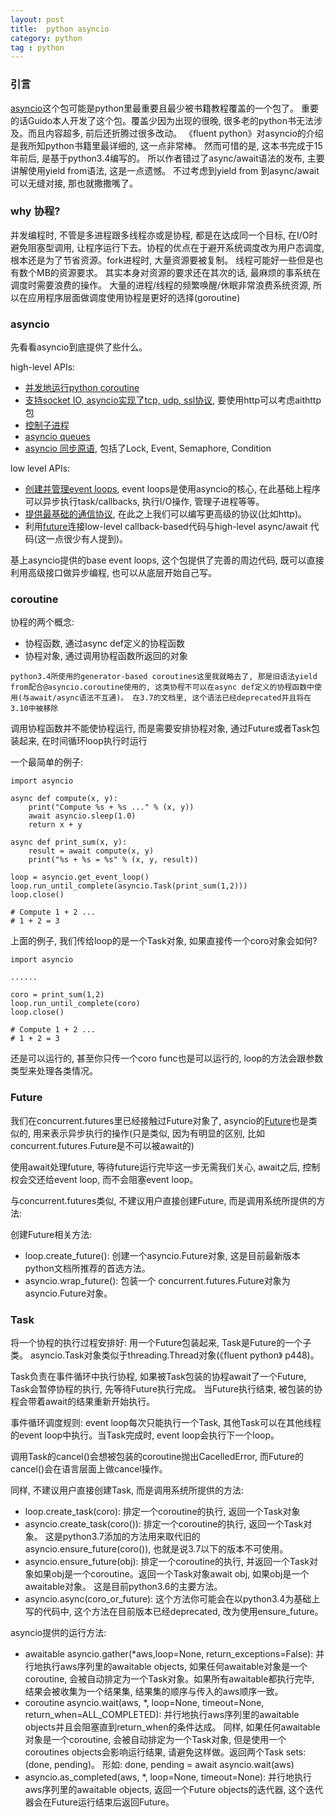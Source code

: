 ```yaml
---
layout: post
title:  python asyncio
category: python
tag : python
--- 
```


### 引言 

[asyncio](https://docs.python.org/3/library/asyncio.html)这个包可能是python里最重要且最少被书籍教程覆盖的一个包了。 重要的话Guido本人开发了这个包。覆盖少因为出现的很晚, 很多老的python书无法涉及。而且内容超多, 前后还折腾过很多改动。 《fluent python》对asyncio的介绍是我所知python书籍里最详细的, 这一点非常棒。 然而可惜的是, 这本书完成于15年前后, 是基于python3.4编写的。 所以作者错过了async/await语法的发布, 主要讲解使用yield from语法, 这是一点遗憾。 不过考虑到yield from 到async/await 可以无缝对接, 那也就撒撒嘴了。 

### why 协程?  

并发编程时, 不管是多进程跟多线程亦或是协程, 都是在达成同一个目标, 在I/O时避免阻塞型调用, 让程序运行下去。协程的优点在于避开系统调度改为用户态调度, 根本还是为了节省资源。fork进程时, 大量资源要被复制。 线程可能好一些但是也有数个MB的资源要求。 其实本身对资源的要求还在其次的话, 最麻烦的事系统在调度时需要浪费的操作。 大量的进程/线程的频繁唤醒/休眠非常浪费系统资源, 所以在应用程序层面做调度使用协程是更好的选择(goroutine)  

### asyncio  

先看看asyncio到底提供了些什么。

high-level APIs: 

* [并发地运行python coroutine](https://docs.python.org/3/library/asyncio-task.html#coroutine)
* [支持socket IO, asyncio实现了tcp, udp, ssl协议](https://docs.python.org/3/library/asyncio-stream.html#asyncio-streams), 要使用http可以考虑aithttp包
* [控制子进程](https://docs.python.org/3/library/asyncio-subprocess.html#asyncio-subprocess)
* [asyncio queues](https://docs.python.org/3/library/asyncio-queue.html#asyncio-queues)
* [asyncio 同步原语](https://docs.python.org/3/library/asyncio-sync.html#asyncio-sync), 包括了Lock, Event, Semaphore, Condition

low level APIs: 

* [创建并管理event loops](https://docs.python.org/3/library/asyncio-eventloop.html#asyncio-event-loop), event loops是使用asyncio的核心, 在此基础上程序可以异步执行task/callbacks, 执行I/O操作, 管理子进程等等。
* [提供最基础的通信协议](https://docs.python.org/3/library/asyncio-protocol.html#asyncio-transports-protocols), 在此之上我们可以编写更高级的协议(比如http)。
* 利用[future](https://docs.python.org/3/library/asyncio-future.html#asyncio-futures)连接low-level callback-based代码与high-level async/await 代码(这一点很少有人提到)。

基上asyncio提供的base event loops, 这个包提供了完善的周边代码, 既可以直接利用高级接口做异步编程, 也可以从底层开始自己写。 

### coroutine

协程的两个概念:

* 协程函数, 通过async def定义的协程函数 
* 协程对象, 通过调用协程函数所返回的对象 

`python3.4所使用的generator-based coroutines这里我就略去了, 那是旧语法yield from配合@asyncio.coroutine使用的, 这类协程不可以在async def定义的协程函数中使用(与await/async语法不互通)。 在3.7的文档里, 这个语法已经deprecated并且将在3.10中被移除`

调用协程函数并不能使协程运行, 而是需要安排协程对象, 通过Future或者Task包装起来, 在时间循环loop执行时运行

一个最简单的例子:

```
import asyncio

async def compute(x, y):
    print("Compute %s + %s ..." % (x, y))
    await asyncio.sleep(1.0)
    return x + y

async def print_sum(x, y):
    result = await compute(x, y)
    print("%s + %s = %s" % (x, y, result))

loop = asyncio.get_event_loop()
loop.run_until_complete(asyncio.Task(print_sum(1,2)))
loop.close()

# Compute 1 + 2 ...
# 1 + 2 = 3
```

上面的例子, 我们传给loop的是一个Task对象, 如果直接传一个coro对象会如何?

```
import asyncio

......

coro = print_sum(1,2)
loop.run_until_complete(coro)
loop.close()

# Compute 1 + 2 ...
# 1 + 2 = 3

```

还是可以运行的, 甚至你只传一个coro func也是可以运行的, loop的方法会跟参数类型来处理各类情况。

### Future 

我们在concurrent.futures里已经接触过Future对象了, asyncio的[Future](https://docs.python.org/3/library/asyncio-future.html#asyncio-futures)也是类似的, 用来表示异步执行的操作(只是类似, 因为有明显的区别, 比如concurrent.futures.Future是不可以被await的)

使用await处理future, 等待future运行完毕这一步无需我们关心, await之后, 控制权会交还给event loop, 而不会阻塞event loop。

与concurrent.futures类似, 不建议用户直接创建Future, 而是调用系统所提供的方法:

创建Future相关方法:

* loop.create_future(): 创建一个asyncio.Future对象, 这是目前最新版本python文档所推荐的首选方法。
* asyncio.wrap_future(): 包装一个 concurrent.futures.Future对象为 asyncio.Future对象。

### Task

将一个协程的执行过程安排好: 用一个Future包装起来, Task是Future的一个子类。 asyncio.Task对象类似于threading.Thread对象(《fluent python》 p448)。

Task负责在事件循环中执行协程, 如果被Task包装的协程await了一个Future, Task会暂停协程的执行, 先等待Future执行完成。 当Future执行结束, 被包装的协程会带着await的结果重新开始执行。

事件循环调度规则: event loop每次只能执行一个Task, 其他Task可以在其他线程的event loop中执行。当Task完成时, event loop会执行下一个loop。

调用Task的cancel()会想被包装的coroutine抛出CacelledError, 而Future的cancel()会在语言层面上做cancel操作。

同样, 不建议用户直接创建Task, 而是调用系统所提供的方法:

* loop.create_task(coro): 排定一个coroutine的执行, 返回一个Task对象 
* asyncio.create_task(coro()): 排定一个coroutine的执行, 返回一个Task对象。 这是python3.7添加的方法用来取代旧的 asyncio.ensure_future(coro()), 也就是说3.7以下的版本不可使用。
* asyncio.ensure_future(obj): 排定一个coroutine的执行, 并返回一个Task对象如果obj是一个coroutine。返回一个Task对象await obj, 如果obj是一个awaitable对象。
这是目前python3.6的主要方法。
* asyncio.async(coro_or_future): 这个方法你可能会在以python3.4为基础上写的代码中, 这个方法在目前版本已经deprecated, 改为使用ensure_future。


asyncio提供的运行方法: 

* awaitable asyncio.gather(*aws,loop=None, return_exceptions=False): 并行地执行aws序列里的awaitable objects, 如果任何awaitable对象是一个coroutine, 会被自动排定为一个Task对象。如果所有awaitable都执行完毕, 结果会被收集为一个结果集, 结果集的顺序与传入的aws顺序一致。
* coroutine asyncio.wait(aws, *, loop=None, timeout=None, return_when=ALL_COMPLETED): 并行地执行aws序列里的awaitable objects并且会阻塞直到return_when的条件达成。 同样, 如果任何awaitable对象是一个coroutine, 会被自动排定为一个Task对象, 但是使用一个coroutines objects会影响运行结果, 请避免这样做。返回两个Task sets: (done, pending)。 形如: done, pending = await asyncio.wait(aws)
* asyncio.as_completed(aws, *, loop=None, timeout=None): 并行地执行aws序列里的awaitable objects, 返回一个Future objects的迭代器, 这个迭代器会在Future运行结束后返回Future。



